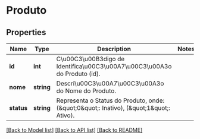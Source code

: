 # Produto

## Properties
Name | Type | Description | Notes
------------ | ------------- | ------------- | -------------
**id** | **int** | C\u00C3\u00B3digo de Identifica\u00C3\u00A7\u00C3\u00A3o do Produto (id). | 
**nome** | **string** | Descri\u00C3\u00A7\u00C3\u00A3o do Nome do Produto. | 
**status** | **string** | Representa o Status do Produto, onde: (\&quot;0\&quot;: Inativo), (\&quot;1\&quot;: Ativo). | 

[[Back to Model list]](../README.md#documentation-for-models) [[Back to API list]](../README.md#documentation-for-api-endpoints) [[Back to README]](../README.md)


